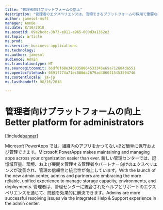 ```yaml
---
title: "管理者向けプラットフォームの向上"
description: "管理者のエクスペリエンスは、信頼できるプラットフォームの採用で重要な鍵となります。"
author: jamesol-msft
manager: AnnBe
ms.date: 8/10/2018
ms.assetid: 09a2bcdc-3b73-e811-a965-000d3a1362e3
ms.topic: article
ms.prod: 
ms.service: business-applications
ms.technology: 
ms.author: jamesol
audience: Admin
ms.translationtype: HT
ms.sourcegitcommit: b6df0f68e3460358864533346e69a712684da551
ms.openlocfilehash: 0891f774a71ec580da2679ad4060415453594746
ms.contentlocale: ja-jp
ms.lasthandoff: 08/16/2018

---
```

# <a name="better-platform-for-administrators"></a><span data-ttu-id="8a361-103">管理者向けプラットフォームの向上</span><span class="sxs-lookup"><span data-stu-id="8a361-103">Better platform for administrators</span></span>


[!include[banner](../../includes/banner.md)]

<span data-ttu-id="8a361-104">Microsoft PowerApps では、組織内のアプリをかつてないほど簡単に保守および管理できます。</span><span class="sxs-lookup"><span data-stu-id="8a361-104">Microsoft PowerApps makes maintaining and managing apps across your organization easier than ever.</span></span> <span data-ttu-id="8a361-105">新しい管理センターでは、記憶域容量、環境、および展開を管理する管理者やパートナー向けのエクスペリエンスが改善され、管理の信頼性と統合性が向上しています。</span><span class="sxs-lookup"><span data-stu-id="8a361-105">With the launch of the new admin center, admins and partners are embracing the more reliable, unified experience to manage storage capacity, environments, and deployments.</span></span> <span data-ttu-id="8a361-106">管理者は、管理センターに統合されたヘルプとサポートのエクスペリエンスを通じて、問題を効果的に解決できます。</span><span class="sxs-lookup"><span data-stu-id="8a361-106">Admins are more successful resolving issues via the integrated Help & Support experience in the admin center.</span></span>

